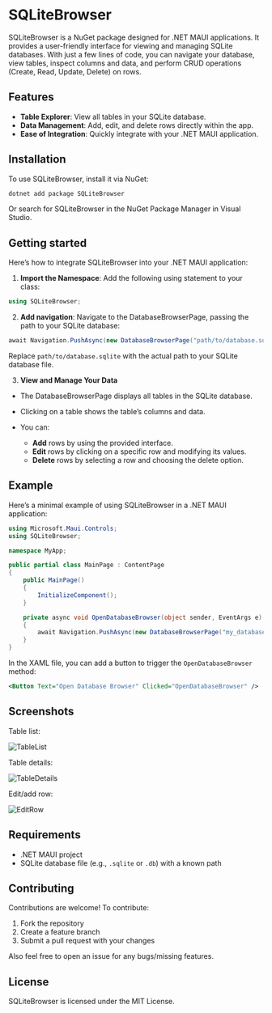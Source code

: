 # SQLiteBrowser

SQLiteBrowser is a NuGet package designed for .NET MAUI applications. It provides a user-friendly interface for viewing and managing SQLite databases. With just a few lines of code, you can navigate your database, view tables, inspect columns and data, and perform CRUD operations (Create, Read, Update, Delete) on rows.

## Features

- **Table Explorer**: View all tables in your SQLite database.
- **Data Management**: Add, edit, and delete rows directly within the app.
- **Ease of Integration**: Quickly integrate with your .NET MAUI application.

## Installation

To use SQLiteBrowser, install it via NuGet:

```sh
dotnet add package SQLiteBrowser
```

Or search for SQLiteBrowser in the NuGet Package Manager in Visual Studio.

## Getting started

Here’s how to integrate SQLiteBrowser into your .NET MAUI application:

1. **Import the Namespace**: Add the following using statement to your class:

```cs
using SQLiteBrowser;
```

2. **Add navigation**: Navigate to the DatabaseBrowserPage, passing the path to your SQLite database:

```cs
await Navigation.PushAsync(new DatabaseBrowserPage("path/to/database.sqlite"));
```

Replace `path/to/database.sqlite` with the actual path to your SQLite database file.

3. **View and Manage Your Data**

- The DatabaseBrowserPage displays all tables in the SQLite database.

- Clicking on a table shows the table’s columns and data.

- You can:

  - **Add** rows by using the provided interface.
  - **Edit** rows by clicking on a specific row and modifying its values.
  - **Delete** rows by selecting a row and choosing the delete option.

## Example

Here’s a minimal example of using SQLiteBrowser in a .NET MAUI application:

```cs
using Microsoft.Maui.Controls;
using SQLiteBrowser;

namespace MyApp;

public partial class MainPage : ContentPage
{
    public MainPage()
    {
        InitializeComponent();
    }

    private async void OpenDatabaseBrowser(object sender, EventArgs e)
    {
        await Navigation.PushAsync(new DatabaseBrowserPage("my_database.sqlite"));
    }
}
```

In the XAML file, you can add a button to trigger the `OpenDatabaseBrowser` method:

```xml
<Button Text="Open Database Browser" Clicked="OpenDatabaseBrowser" />
```

## Screenshots

Table list:

![TableList](Docs/TableView.png)

Table details:

![TableDetails](Docs/TableDetails.png)

Edit/add row:

![EditRow](Docs/EditRow.png)

## Requirements

- .NET MAUI project
- SQLite database file (e.g., `.sqlite` or `.db`) with a known path

## Contributing

Contributions are welcome! To contribute:

1. Fork the repository
2. Create a feature branch
3. Submit a pull request with your changes

Also feel free to open an issue for any bugs/missing features.

## License

SQLiteBrowser is licensed under the MIT License.
